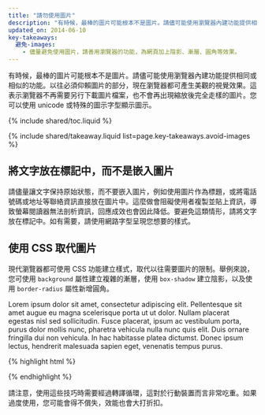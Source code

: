 ```yaml
---
title: "請勿使用圖片"
description: "有時候，最棒的圖片可能根本不是圖片。請儘可能使用瀏覽器內建功能提供相同或相似的功能。"
updated_on: 2014-06-10
key-takeaways:
  避免-images:
    - 儘量避免使用圖片，請善用瀏覽器的功能，為網頁加上陰影、漸層、圓角等效果。
---
```


<p class="intro">
  有時候，最棒的圖片可能根本不是圖片。請儘可能使用瀏覽器內建功能提供相同或相似的功能。以往必須仰賴圖片的部分，現在瀏覽器都可產生美觀的視覺效果。這表示瀏覽器不再需要另行下載圖片檔案，也不會再出現縮放後完全走樣的圖片。您可以使用 unicode 或特殊的圖示字型顯示圖示。
</p>


{% include shared/toc.liquid %}


{% include shared/takeaway.liquid list=page.key-takeaways.avoid-images %}

## 將文字放在標記中，而不是嵌入圖片

請儘量讓文字保持原始狀態，而不要嵌入圖片，例如使用圖片作為標題，或將電話號碼或地址等聯絡資訊直接放在圖片中。這麼做會阻礙使用者複製並貼上資訊，導致螢幕閱讀器無法剖析資訊，回應成效也會因此降低。要避免這類情形，請將文字放在標記中。如有需要，請使用網路字型呈現您想要的樣式。

## 使用 CSS 取代圖片

現代瀏覽器都可使用 CSS 功能建立樣式，取代以往需要圖片的限制。舉例來說，您可使用 <code>background</code> 屬性建立複雜的漸層，使用 <code>box-shadow</code> 建立陰影，以及使用 <code>border-radius</code> 屬性新增圓角。

<p id="noImage">
Lorem ipsum dolor sit amet, consectetur adipiscing elit. Pellentesque sit 
amet augue eu magna scelerisque porta ut ut dolor. Nullam placerat egestas 
nisl sed sollicitudin. Fusce placerat, ipsum ac vestibulum porta, purus 
dolor mollis nunc, pharetra vehicula nulla nunc quis elit. Duis ornare 
fringilla dui non vehicula. In hac habitasse platea dictumst. Donec 
ipsum lectus, hendrerit malesuada sapien eget, venenatis tempus purus.
</p>

{% highlight html %}
<style>
  div#noImage {
    color: white;
    border-radius: 5px;
    box-shadow: 5px 5px 4px 0 rgba(9,130,154,0.2);
    background: linear-gradient(rgba(9, 130, 154, 1), rgba(9, 130, 154, 0.5));
  }
</style>
{% endhighlight %}

請注意，使用這些技巧時需要經過轉譯循環，這對於行動裝置而言非常吃重。如果過度使用，您可能會得不償失，效能也會大打折扣。



